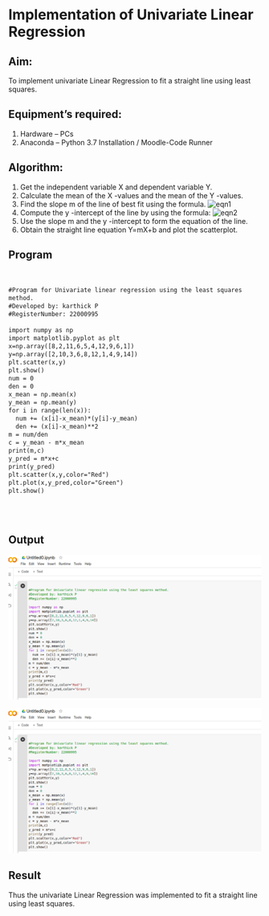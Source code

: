 # Implementation of Univariate Linear Regression
## Aim:
To implement univariate Linear Regression to fit a straight line using least squares.
## Equipment’s required:
1.	Hardware – PCs
2.	Anaconda – Python 3.7 Installation / Moodle-Code Runner
## Algorithm:
1.	Get the independent variable X and dependent variable Y.
2.	Calculate the mean of the X -values and the mean of the Y -values.
3.	Find the slope m of the line of best fit using the formula.
 ![eqn1](./eq1.jpg)
4.	Compute the y -intercept of the line by using the formula:
![eqn2](./eq2.jpg)  
5.	Use the slope m and the y -intercept to form the equation of the line.
6.	Obtain the straight line equation Y=mX+b and plot the scatterplot.
## Program
```


#Program for Univariate linear regression using the least squares method.
#Developed by: karthick P
#RegisterNumber: 22000995

import numpy as np
import matplotlib.pyplot as plt
x=np.array([8,2,11,6,5,4,12,9,6,1])
y=np.array([2,10,3,6,8,12,1,4,9,14])
plt.scatter(x,y)
plt.show()
num = 0
den = 0
x_mean = np.mean(x)
y_mean = np.mean(y)
for i in range(len(x)):
  num += (x[i]-x_mean)*(y[i]-y_mean)
  den += (x[i]-x_mean)**2
m = num/den
c = y_mean - m*x_mean
print(m,c)
y_pred = m*x+c
print(y_pred)
plt.scatter(x,y,color="Red")
plt.plot(x,y_pred,color="Green")
plt.show()




```
## Output
![](./Screenshot%20from%202023-01-26%2010-30-00.png)

![](./Screenshot%20from%202023-01-26%2010-30-00.png)


## Result
Thus the univariate Linear Regression was implemented to fit a straight line using least squares.
